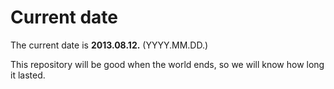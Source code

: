 # Current date

The current date is **2013.08.12.** (YYYY.MM.DD.)

This repository will be good when the world ends, so we will know how long it lasted.